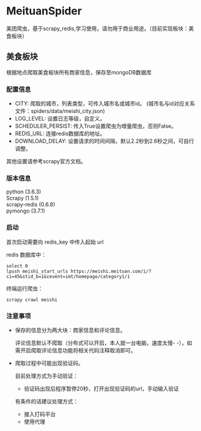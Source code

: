# MeituanSpider
美团爬虫，基于scrapy_redis,学习使用，请勿用于商业用途。（目前实现板块：美食板块）


## 美食板块
根据地点爬取美食板块所有商家信息，保存至mongoDB数据库
### 配置信息
- CITY: 爬取的城市，列表类型，可传入城市名或城市id。 (城市名与id对应关系文件：spiders/data/meishi_city.json)
- LOG_LEVEL: 设置日志等级，自定义。
- SCHEDULER_PERSIST: 传入True设置爬虫为增量爬虫，否则False。 
- REDIS_URL: 连接redis数据库的地址。
- DOWNLOAD_DELAY: 设置请求的时间间隔，默认2.2秒到2.6秒之间，可自行调整。

其他设置请参考scrapy官方文档。

### 版本信息
python (3.6.3)<br>
Scrapy (1.5.1)<br>
scrapy-redis (0.6.8)<br>
pymongo (3.7.1)

### 启动
首次启动需要向 redis_key 中传入起始 url

redis 数据库中：
```
select 0
lpush meishi_start_urls https://meishi.meituan.com/i/?ci=45&stid_b=1&cevent=imt/homepage/category1/1
```
终端运行爬虫：
```
scrapy crawl meishi
```

### 注意事项
- 保存的信息分为两大块：商家信息和评论信息。

    评论信息默认不爬取（分布式可以开启，本人就一台电脑，速度太慢- -），如需开启爬取评论信息功能将相关代码注释取消即可。
 
- 爬取过程中可能出现验证码。

    目前处理方式为手动验证：<br>
    - 验证码出现后程序暂停20秒，打开出现验证码的url，手动输入验证

    有条件的话建议处理方式：
    - 接入打码平台
    - 使用代理
